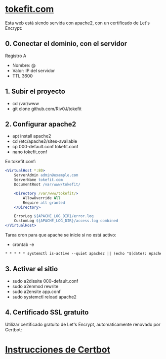 # [tokefit.com](http://tokefit.com)

Esta web está siendo servida con apache2, con un certificado de Let's Encrypt:

## 0. Conectar el dominio, con el servidor

Registro A
- Nombre: @
- Valor: IP del servidor
- TTL 3600

## 1. Subir el proyecto

- cd /var/www
- git clone github.com/Riv0J/tokefit

## 2. Configurar apache2

- apt install apache2
- cd /etc/apache2/sites-available
- cp 000-default.conf tokefit.conf
- nano tokefit.conf

En tokefit.conf:

```apache
<VirtualHost *:80>
    ServerAdmin admin@example.com
    ServerName tokefit.com
    DocumentRoot /var/www/tokefit/

    <Directory /var/www/tokefit/>
        AllowOverride All
        Require all granted
    </Directory>

    ErrorLog ${APACHE_LOG_DIR}/error.log
    CustomLog ${APACHE_LOG_DIR}/access.log combined
</VirtualHost>
```

Tarea cron para que apache se inicie si no está activo:

- crontab -e

```apache
* * * * * systemctl is-active --quiet apache2 || (echo "$(date): Apache2 estaba caído, se inició" >> /var/log/apache_monitor.log && systemctl start apache2)
```

## 3. Activar el sitio

- sudo a2dissite 000-default.conf
- sudo a2enmod rewrite
- sudo a2ensite app.conf
- sudo systemctl reload apache2

## 4. Certificado SSL gratuito

Utilizar certificado gratuito de Let's Encrypt, automaticamente renovado por Certbot:

# [Instrucciones de Certbot](https://certbot.eff.org/instructions?ws=apache&os=pip)
